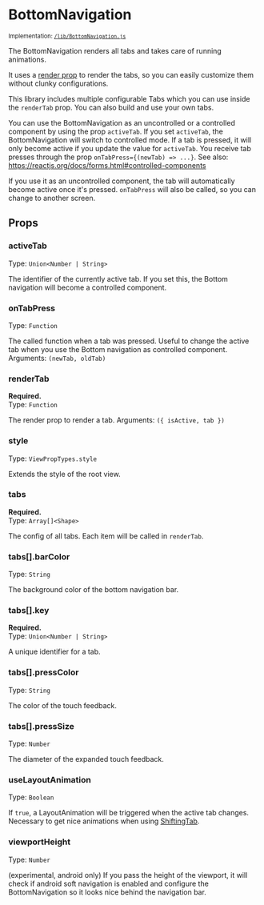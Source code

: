 <!--
  Warning: this is an automatically generated documentation.
  To change the contents of this file, edit the doc comments
  in /lib/BottomNavigation.js
-->

# BottomNavigation

<small>Implementation: [`/lib/BottomNavigation.js`](/lib/BottomNavigation.js)</small>

The BottomNavigation renders all tabs and takes care of running animations.

It uses a [render prop](https://reactjs.org/docs/render-props.html) to
render the tabs, so you can easily customize them without clunky
configurations.

This library includes multiple configurable Tabs which you can use inside
the `renderTab` prop. You can also build and use your own tabs.

You can use the BottomNavigation as an uncontrolled or a controlled
component by using the prop `activeTab`. If you set `activeTab`, the
BottomNavigation will switch to controlled mode. If a tab is pressed, it
will only become active if you update the value for `activeTab`.
You receive tab presses through the prop `onTabPress={(newTab) => ...}`.
See also: https://reactjs.org/docs/forms.html#controlled-components

If you use it as an uncontrolled component, the tab will automatically
become active once it's pressed. `onTabPress` will also be called, so you
can change to another screen.

## Props


### activeTab

Type: `Union<Number | String>`

The identifier of the currently active tab. If you set this, the
Bottom navigation will become a controlled component.



### onTabPress

Type: `Function`

The called function when a tab was pressed. Useful to change the active
tab when you use the Bottom navigation as controlled component.
Arguments: `(newTab, oldTab)`



### renderTab
**Required.**  
Type: `Function`

The render prop to render a tab. Arguments: `({ isActive, tab })`



### style

Type: `ViewPropTypes.style`

Extends the style of the root view.



### tabs
**Required.**  
Type: `Array[]<Shape>`

The config of all tabs. Each item will be called in `renderTab`.



### tabs[].barColor

Type: `String`

The background color of the bottom navigation bar.



### tabs[].key
**Required.**  
Type: `Union<Number | String>`

A unique identifier for a tab.



### tabs[].pressColor

Type: `String`

The color of the touch feedback.



### tabs[].pressSize

Type: `Number`

The diameter of the expanded touch feedback.



### useLayoutAnimation

Type: `Boolean`

If `true`, a LayoutAnimation will be triggered when the active tab
changes. Necessary to get nice animations when using
[ShiftingTab](ShiftingTab.md).



### viewportHeight

Type: `Number`

(experimental, android only) If you pass the height of the viewport, it
will check if android soft navigation is enabled and configure the
BottomNavigation so it looks nice behind the navigation bar.



